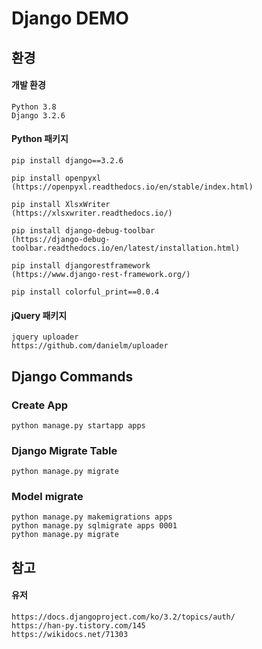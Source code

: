 # Django DEMO

## 환경
#### 개발 환경
```
Python 3.8
Django 3.2.6
```

#### Python 패키지
```
pip install django==3.2.6

pip install openpyxl
(https://openpyxl.readthedocs.io/en/stable/index.html)

pip install XlsxWriter
(https://xlsxwriter.readthedocs.io/)

pip install django-debug-toolbar
(https://django-debug-toolbar.readthedocs.io/en/latest/installation.html)

pip install djangorestframework
(https://www.django-rest-framework.org/)

pip install colorful_print==0.0.4
```

#### jQuery 패키지
```
jquery uploader
https://github.com/danielm/uploader
```

## Django Commands
### Create App 
```shell script
python manage.py startapp apps
```

### Django Migrate Table
```shell script
python manage.py migrate
```

### Model migrate
```shell script
python manage.py makemigrations apps
python manage.py sqlmigrate apps 0001
python manage.py migrate
```


## 참고
#### 유저 
```
https://docs.djangoproject.com/ko/3.2/topics/auth/
https://han-py.tistory.com/145
https://wikidocs.net/71303
```